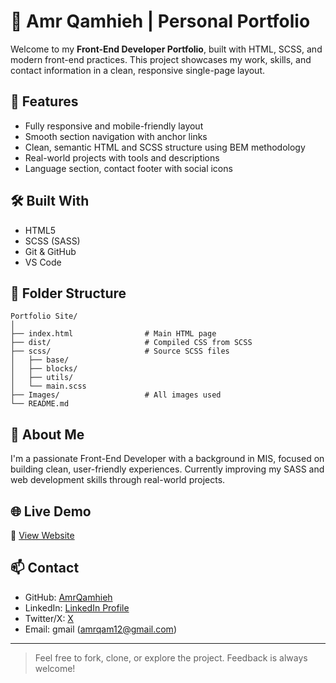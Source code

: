# 🎨 Amr Qamhieh | Personal Portfolio

Welcome to my **Front-End Developer Portfolio**, built with HTML, SCSS, and modern front-end practices. This project showcases my work, skills, and contact information in a clean, responsive single-page layout.

## 🚀 Features

- Fully responsive and mobile-friendly layout  
- Smooth section navigation with anchor links  
- Clean, semantic HTML and SCSS structure using BEM methodology  
- Real-world projects with tools and descriptions  
- Language section, contact footer with social icons  

## 🛠️ Built With

- HTML5  
- SCSS (SASS)  
- Git & GitHub  
- VS Code  

## 📁 Folder Structure

```
Portfolio Site/
│
├── index.html                # Main HTML page
├── dist/                     # Compiled CSS from SCSS
├── scss/                     # Source SCSS files
│   ├── base/
│   ├── blocks/
│   ├── utils/
│   └── main.scss
├── Images/                   # All images used
└── README.md
```

## 🧠 About Me

I'm a passionate Front-End Developer with a background in MIS, focused on building clean, user-friendly experiences. Currently improving my SASS and web development skills through real-world projects.

## 🌐 Live Demo

🔗 [View Website](https://amrqamhieh.github.io/Portfolio-Udacity--SASS/)

## 📫 Contact

- GitHub: [AmrQamhieh](https://github.com/AmrQamhieh)
- LinkedIn: [LinkedIn Profile](https://www.linkedin.com/in/amrqamhieh/)
- Twitter/X: [X]([#](https://x.com/QamAmrrr))
- Email: gmail (amrqam12@gmail.com)

---

> Feel free to fork, clone, or explore the project. Feedback is always welcome!

